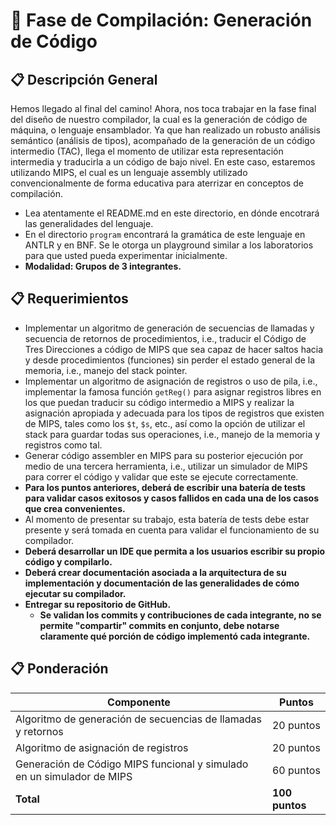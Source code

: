 # 🧪 Fase de Compilación: Generación de Código

## 📋 Descripción General

Hemos llegado al final del camino! Ahora, nos toca trabajar en la fase final del diseño de nuestro compilador, la cual es la generación de código de máquina, o lenguaje ensamblador. Ya que han realizado un robusto análisis semántico (análisis de tipos), acompañado de la generación de un código intermedio (TAC), llega el momento de utilizar esta representación intermedia y traducirla a un código de bajo nivel. En este caso, estaremos utilizando MIPS, el cual es un lenguaje assembly utilizado convencionalmente de forma educativa para aterrizar en conceptos de compilación.

* Lea atentamente el README.md en este directorio, en dónde encotrará las generalidades del lenguaje.
* En el directorio ``program`` encontrará la gramática de este lenguaje en ANTLR y en BNF. Se le otorga un playground similar a los laboratorios para que usted pueda experimentar inicialmente.
* **Modalidad: Grupos de 3 integrantes.**

## 📋 Requerimientos

* Implementar un algoritmo de generación de secuencias de llamadas y secuencia de retornos de procedimientos, i.e., traducir el Código de Tres Direcciones a código de MIPS que sea capaz de hacer saltos hacia y desde procedimientos (funciones) sin perder el estado general de la memoria, i.e., manejo del stack pointer.
* Implementar un algoritmo de asignación de registros o uso de pila, i.e., implementar la famosa función `getReg()` para asignar registros libres en los que puedan traducir su código intermedio a MIPS y realizar la asignación apropiada y adecuada para los tipos de registros que existen de MIPS, tales como los `$t`, `$s`, etc., así como la opción de utilizar el stack para guardar todas sus operaciones, i.e., manejo de la memoria y registros como tal.
* Generar código assembler en MIPS para su posterior ejecución por medio de una tercera herramienta, i.e., utilizar un simulador de MIPS para correr el código y validar que este se ejecute correctamente.
* **Para los puntos anteriores, deberá de escribir una batería de tests para validar casos exitosos y casos fallidos en cada una de los casos que crea convenientes.**
* Al momento de presentar su trabajo, esta batería de tests debe estar presente y será tomada en cuenta para validar el funcionamiento de su compilador.
* **Deberá desarrollar un IDE que permita a los usuarios escribir su propio código y compilarlo.**
* **Deberá crear **documentación asociada a la arquitectura de su implementación** y **documentación de las generalidades de cómo ejecutar su compilador**.**
* **Entregar su repositorio de GitHub.**
  * **Se validan los commits y contribuciones de cada integrante, no se permite "compartir" commits en conjunto, debe notarse claramente qué porción de código implementó cada integrante.**

## 📋 Ponderación

| Componente                                                               | Puntos               |
| ------------------------------------------------------------------------ | -------------------- |
| Algoritmo de generación de secuencias de llamadas y retornos            | 20 puntos            |
| Algoritmo de asignación de registros                                    | 20 puntos            |
| Generación de Código MIPS funcional y simulado en un simulador de MIPS | 60 puntos            |
| **Total**                                                          | **100 puntos** |
